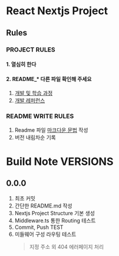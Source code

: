 # React Nextjs Project
## Rules
### PROJECT RULES
#### 1. 열심히 한다
#### 2. README_* 다른 파일 확인해 주세요
1. [개발 및 학습 과정](README_STUDY_TOPICS.md)
2. [개발 레퍼런스](<README REF.md>)

### README WRITE RULES
1. Readme 파일 [마크다운 문법](https://ko.wikipedia.org/wiki/마크다운) 작성
2. 버전 내림차순 기록


# Build Note VERSIONS
## 0.0.0
1. 최초 커밋
2. 간단한 README.md 작성
3. Nextjs Project Structure 기본 생성
4. Middleware.ts 통한 Routing 테스트
5. Commit, Push TEST
6. 미들웨어 구성 라우팅 테스트
   > 지정 주소 외 404 에러페이지 처리